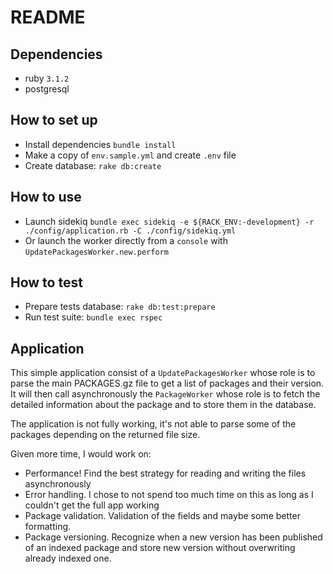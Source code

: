 # README

## Dependencies
- ruby `3.1.2`
- postgresql

## How to set up
- Install dependencies `bundle install`
- Make a copy of `env.sample.yml` and create `.env` file
- Create database: `rake db:create`

## How to use
- Launch sidekiq `bundle exec sidekiq -e ${RACK_ENV:-development} -r ./config/application.rb -C ./config/sidekiq.yml`
- Or launch the worker directly from a `console` with `UpdatePackagesWorker.new.perform`

## How to test
- Prepare tests database: `rake db:test:prepare`
- Run test suite: `bundle exec rspec`

## Application
This simple application consist of a `UpdatePackagesWorker` whose role is to parse the main PACKAGES.gz file to get a
list of packages and their version. It will then call asynchronously the `PackageWorker` whose role is to fetch the detailed
information about the package and to store them in the database.

The application is not fully working, it's not able to parse some of the packages depending on the returned file size.

Given more time, I would work on:
- Performance! Find the best strategy for reading and writing the files asynchronously
- Error handling. I chose to not spend too much time on this as long as I couldn't get the full app working
- Package validation. Validation of the fields and maybe some better formatting.
- Package versioning. Recognize when a new version has been published of an indexed package and store new version without
overwriting already indexed one.


